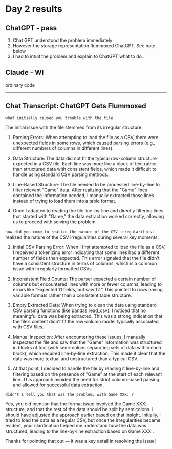 # Day 2 results
## ChatGPT - pass
1. Chat GPT understood the problem immediately
1. However the storage representation flummoxed ChatGPT. See note below
1. I had to intuit the problem and explain to ChatGPT what to do.

## Claude - WI

ordinary code

---

## Chat Transcript: ChatGPT Gets Flummoxed

`what initially caused you trouble with the file`

The initial issue with the file stemmed from its irregular structure:

1. Parsing Errors: When attempting to load the file as a CSV, there were unexpected fields in some rows, which caused parsing errors (e.g., different numbers of columns in different lines).

1. Data Structure: The data did not fit the typical row-column structure expected in a CSV file. Each line was more like a block of text rather than structured data with consistent fields, which made it difficult to handle using standard CSV parsing methods.

1. Line-Based Structure: The file needed to be processed line-by-line to filter relevant "Game" data. After realizing that the "Game" lines contained the information needed, I manually extracted those lines instead of trying to load them into a table format.

1. Once I adapted to reading the file line-by-line and directly filtering lines that started with "Game," the data extraction worked correctly, allowing us to proceed with solving the problem.

`how did you come to realize the nature of the CSV irregularities`
I realized the nature of the CSV irregularities during several key moments:

1. Initial CSV Parsing Error: When I first attempted to load the file as a CSV, I received a tokenizing error indicating that some lines had a different number of fields than expected. This error signaled that the file didn’t have a consistent structure in terms of columns, which is a common issue with irregularly formatted CSVs.

1. Inconsistent Field Counts: The parser expected a certain number of columns but encountered lines with more or fewer columns, leading to errors like "Expected 11 fields, but saw 12." This pointed to rows having variable formats rather than a consistent table structure.

1. Empty Extracted Data: When trying to clean the data using standard CSV parsing functions (like pandas.read_csv), I noticed that no meaningful data was being extracted. This was a strong indication that the file’s content didn’t fit the row-column model typically associated with CSV files.

1. Manual Inspection: After encountering these issues, I manually inspected the file and saw that the "Game" information was structured in blocks of text (with semi-colons separating sets of data within each block), which required line-by-line extraction. This made it clear that the data was more textual and unstructured than a typical CSV.

1. At that point, I decided to handle the file by reading it line-by-line and filtering based on the presence of "Game" at the start of each relevant line. This approach avoided the need for strict column-based parsing and allowed for successful data extraction.

`didn't I tell you that was the problem, with Game XXX: ?`

Yes, you did mention that the format issue involved the Game XXX: structure, and that the rest of the data should be split by semicolons. I should have adjusted the approach earlier based on that insight. Initially, I tried to load the data as a regular CSV, but once the irregularities became evident, your clarification helped me understand how the data was structured, leading to the line-by-line extraction based on Game XXX:.

Thanks for pointing that out — it was a key detail in resolving the issue!